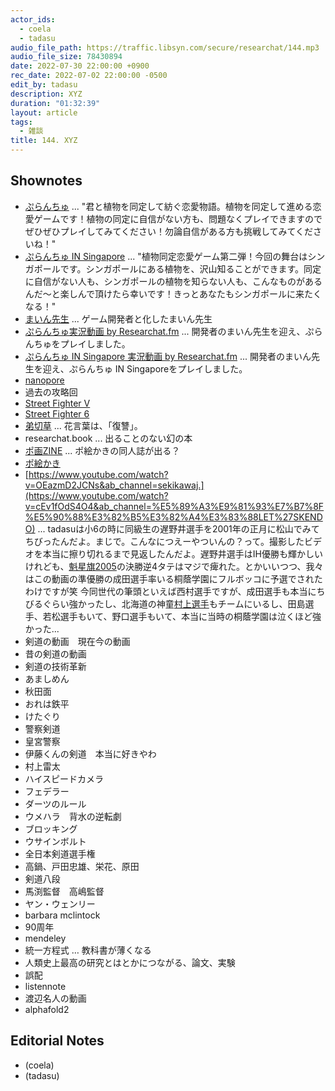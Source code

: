 ```yaml
---
actor_ids:
  - coela
  - tadasu
audio_file_path: https://traffic.libsyn.com/secure/researchat/144.mp3 
audio_file_size: 78430894
date: 2022-07-30 22:00:00 +0900
rec_date: 2022-07-02 22:00:00 -0500
edit_by: tadasu
description: XYZ
duration: "01:32:39"
layout: article
tags:
  - 雑談
title: 144. XYZ
---
```

## Shownotes
- [ぷらんちゅ](https://novelgame.jp/games/show/6590) ... "君と植物を同定して紡ぐ恋愛物語。植物を同定して進める恋愛ゲームです！植物の同定に自信がない方も、問題なくプレイできますのでぜひぜひプレイしてみてください！勿論自信がある方も挑戦してみてくださいね！"
- [ぷらんちゅ IN Singapore](https://novelgame.jp/games/show/6720) ... "植物同定恋愛ゲーム第二弾！今回の舞台はシンガポールです。シンガポールにある植物を、沢山知ることができます。同定に自信がない人も、シンガポールの植物を知らない人も、こんなものがあるんだ～と楽しんで頂けたら幸いです！きっとあなたもシンガポールに来たくなる！"
- [まいん先生](https://twitter.com/ArmnieBIO) ... ゲーム開発者と化したまいん先生
- [ぷらんちゅ実況動画 by Researchat.fm](https://www.youtube.com/watch?v=d4YMrm3OHfg) ... 開発者のまいん先生を迎え、ぷらんちゅをプレイしました。
- [ぷらんちゅ IN Singapore 実況動画 by Researchat.fm](https://www.youtube.com/watch?v=cfDoPrgAgQU&ab_channel=Researchatfm) ... 開発者のまいん先生を迎え、ぷらんちゅ IN Singaporeをプレイしました。
- [nanopore](https://nanoporetech.com/)
- 過去の攻略回
- [Street Fighter V](https://www.capcom.co.jp/sfv/)
- [Street Fighter 6](https://www.streetfighter.com/6/ja-jp/)
- [弟切草](https://ja.wikipedia.org/wiki/%E5%BC%9F%E5%88%87%E8%8D%89_(%E3%82%B2%E3%83%BC%E3%83%A0)) ... 花言葉は、「復讐」。
- researchat.book ... 出ることのない幻の本
- [ポ画ZINE](https://twitter.com/trickolo/status/1551511814592008192) ... ポ絵かきの同人誌が出る？
- [ポ絵かき](https://twitter.com/hashtag/%E3%83%9D%E7%B5%B5%E3%81%8B%E3%81%8D?src=hashtag_click)
- [https://www.youtube.com/watch?v=OEazmD2JCNs&ab_channel=sekikawaj.](https://www.youtube.com/watch?v=cEv1fOdS4O4&ab_channel=%E5%89%A3%E9%81%93%E7%B7%8F%E5%90%88%E3%82%B5%E3%82%A4%E3%83%88LET%27SKENDO) ... tadasuは小6の時に同級生の遅野井選手を2001年の正月に松山でみてちびったんだよ。まじで。こんなにつえーやついんの？って。撮影したビデオを本当に擦り切れるまで見返したんだよ。遅野井選手はIH優勝も輝かしいけれども、[魁星旗2005](https://plaza.rakuten.co.jp/kendouakita/diary/200504010000/)の決勝逆4タテはマジで痺れた。とかいいつつ、我々はこの動画の準優勝の成田選手率いる桐蔭学園にフルボッコに予選でされたわけですが笑 今同世代の筆頭といえば西村選手ですが、成田選手も本当にちびるぐらい強かったし、北海道の神童[村上選手](https://www.ouhs.jp/department/teacher/murakami_r/)もチームにいるし、田島選手、若松選手もいて、野口選手もいて、本当に当時の桐蔭学園は泣くほど強かった...
- 剣道の動画　現在今の動画
- 昔の剣道の動画
- 剣道の技術革新
- あましめん
- 秋田面
- おれは鉄平
- けたぐり
- 警察剣道
- 皇宮警察
- 伊藤くんの剣道　本当に好きやわ
- 村上雷太
- ハイスピードカメラ
- フェデラー
- ダーツのルール
- ウメハラ　背水の逆転劇
- ブロッキング
- ウサインボルト
- 全日本剣道選手権
- 高鍋、戸田忠雄、栄花、原田
- 剣道八段
- 馬渕監督　高嶋監督
- ヤン・ウェンリー
- barbara mclintock
- 90周年
- mendeley
- 統一方程式 … 教科書が薄くなる
- 人類史上最高の研究とはとかにつながる、論文、実験
- 誤配
- listennote
- 渡辺名人の動画
- alphafold2

## Editorial Notes
- (coela)
- (tadasu)
